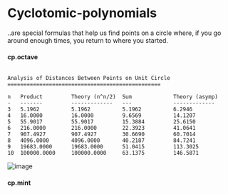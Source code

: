 # Cyclotomic-polynomials
..are special formulas that help us find points on a circle where, if you go around enough times, you return to where you started.


#### cp.octave

```

Analysis of Distances Between Points on Unit Circle
================================================

n   Product         Theory (n^n/2)  Sum             Theory (asymp) 
-   -------         -------------   ---             -------------  
3   5.1962          5.1962          5.1962          6.2946         
4   16.0000         16.0000         9.6569          14.1207        
5   55.9017         55.9017         15.3884         25.6150        
6   216.0000        216.0000        22.3923         41.0641        
7   907.4927        907.4927        30.6690         60.7014        
8   4096.0000       4096.0000       40.2187         84.7241        
9   19683.0000      19683.0000      51.0415         113.3025       
10  100000.0000     100000.0000     63.1375         146.5871       

```

![image](https://github.com/user-attachments/assets/cad302f7-83d8-41b7-8800-cda86121da23)

#### cp.mint





